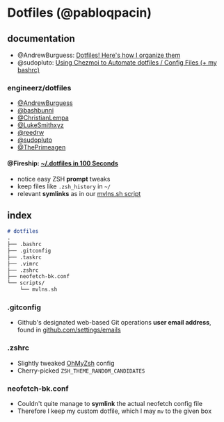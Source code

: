 # Dotfiles (@pabloqpacin)



## documentation
- @AndrewBurguess: [Dotfiles! Here's how I organize them](https://youtu.be/5oXy6ktYs7I)
- @sudopluto: [Using Chezmoi to Automate dotfiles / Config Files (+ my bashrc)](https://youtu.be/id5UKYuX4-A) <!--CONTAINERZ-->


### engineerz/dotfiles <!--Models/Samples/Examples/References-->
- [@AndrewBurguess](https://github.com/andrew8088/dotfiles)
- [@bashbunni](https://github.com/bashbunni/dotfiles)
- [@ChristianLempa](https://github.com/ChristianLempa/dotfiles)
- [@LukeSmithxyz](https://github.com/LukeSmithxyz/voidrice) <!--LARBS-->
- [@reedrw](https://github.com/reedrw/dotfiles)
- [@sudopluto](https://github.com/sudopluto/dotfiles)
- [@ThePrimeagen](https://github.com/ThePrimeagen/.dotfiles)


#### @Fireship: [~/.dotfiles in 100 Seconds]((https://youtu.be/r_MpUP6aKiQ&ab_channel=Fireship))
<!-- - Theme? -->
- notice easy ZSH **prompt** tweaks
- keep files like `.zsh_history` in `~/`
- relevant **symlinks** as in our [mvlns.sh script](/scripts/mvlns.sh)
<!-- - ~~brew~~ but **curl** (!) -->


## index

```markdown
# dotfiles
.
├── .bashrc
├── .gitconfig
├── .taskrc
├── .vimrc
├── .zshrc
├── neofetch-bk.conf
└── scripts/
    └── mvlns.sh
```


<!--
### .bashrc
Default 🥱
-->

### .gitconfig

- Github's designated web-based Git operations **user email address**, found in [github.com/settings/emails](https://github.com/settings/emails)

<!--
(### ssh)

(### task)
Default 🥱

### vim 
" src: https://shapeshed.com/vim-statuslines/
" src: https://learnvimscriptthehardway.stevelosh.com/chapters/17.html
-->

### .zshrc
- Slightly tweaked [OhMyZsh](https://github.com/ohmyzsh/ohmyzsh) config
- Cherry-picked `ZSH_THEME_RANDOM_CANDIDATES`


### neofetch-bk.conf
- Couldn't quite manage to **symlink** the actual neofetch config file
- Therefore I keep my custom dotfile, which I may `mv` to the given box
